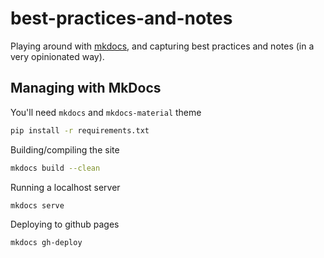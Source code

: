 # best-practices-and-notes

Playing around with [mkdocs](https://www.mkdocs.org/), and capturing best practices and notes (in a very opinionated way).


## Managing with MkDocs

You'll need `mkdocs` and `mkdocs-material` theme

```bash
pip install -r requirements.txt
```


Building/compiling the site

```bash
mkdocs build --clean
```


Running a localhost server

```bash
mkdocs serve
```


Deploying to github pages

```
mkdocs gh-deploy
```

